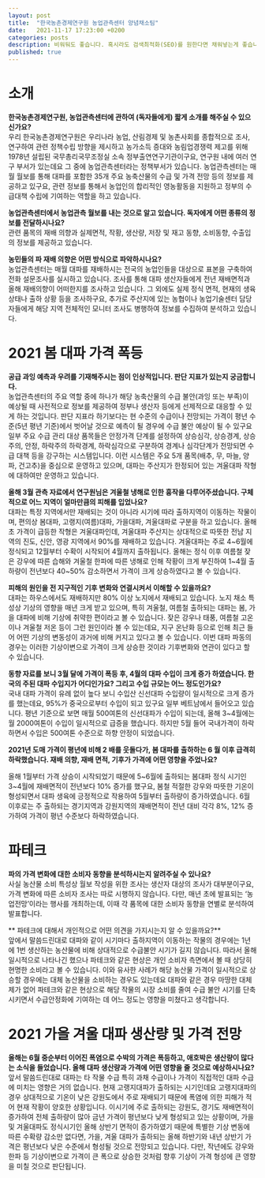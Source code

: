 ```yaml
---
layout: post
title:  "한국농촌경제연구원 농업관측센터 양념채소팀"
date:   2021-11-17 17:23:00 +0200
categories: posts
description: 비워둬도 좋습니다. 혹시라도 검색최적화(SEO)를 원한다면 채워넣는게 좋습니다.
published: true
---  
```

# 소개
**한국농촌경제연구원, 농업관측센터에 관하여 (독자들에게) 짧게 소개를 해주실 수 있으신가요?**  
우리 한국농촌경제연구원은 우리나라 농업, 산림경제 및 농촌사회를 종합적으로 조사, 연구하여 관련 정책수립 방향을 제시하고 농가소득 증대와 농림업경쟁력 제고를 위해 1978년 설립된 국무총리국무조정실 소속 정부출연연구기관이구요, 연구원 내에 여러 연구 부서가 있는데요 그 중에 농업관측센터라는 정책부서가 있습니다. 농업관측센터는 매월 월보를 통해 대파를 포함한 35개 주요 농축산물의 수급 및 가격 전망 등의 정보를 제공하고 있구요, 관련 정보를 통해서 농업인의 합리적인 영농활동을 지원하고 정부의 수급대책 수립에 기여하는 역할을 하고 있습니다.  
   
**농업관측센터에서 농업관측 월보를 내는 것으로 알고 있습니다. 독자에게 어떤 종류의 정보를 전달하시나요?**  
  관련 품목의 재배 의향과 실제면적, 작황, 생산량, 저장 및 재고 동향, 소비동향, 수출입의 정보를 제공하고 있습니다.  
 
**농민들의 파 재배 의향은 어떤 방식으로 파악하시나요?**  
농업관측센터는 매월 대파를 재배하시는 전국의 농업인들을 대상으로 표본을 구축하여 전화 설문조사를 실시하고 있습니다. 조사를 통해 대파 생산자들에게 전년 재배면적과 올해 재배의향이 어떠한지를 조사하고 있습니다. 그 외에도 실제 정식 면적, 현재의 생육 상태나 출하 상황 등을 조사하구요, 추가로 주산지에 있는 농협이나 농업기술센터 담당자들에게 해당 지역 전체적인 모니터 조사도 병행하여 정보를 수집하여 분석하고 있습니다.  
   
# 2021 봄 대파 가격 폭등
**공급 과잉 예측과 우려를 기재해주시는 점이 인상적입니다. 판단 지표가 있는지 궁금합니다.**  
농업관측센터의 주요 역할 중에 하나가 해당 농축산물의 수급 불안(과잉 또는 부족)이 예상될 때 사전적으로 정보를 제공하여 정부나 생산자 등에게 선제적으로 대응할 수 있게 하는 것입니다. 판단 지표라 하기보다는 현 수준의 수급이나 전망되는 가격이 평년 수준(5년 평년 기준)에서 벗어날 것으로 예측이 될 경우에 수급 불안 예상이 될 수 있구요 일부 주요 수급 관리 대상 품목들은 안정가격 단계를 설정하여 상승심각, 상승경계, 상승주의, 안정, 하락주의 하락경계, 하락심각으로 구분하여 경계나 심각단계가 전망되면 수급 대책 등을 강구하는 시스템입니다. 이런 시스템은 주요 5개 품목(배추, 무, 마늘, 양파, 건고추)을 중심으로 운영하고 있으며, 대파는 주산지가 한정되어 있는 겨울대파 작형에 대하여만 운영하고 있습니다.
   
**올해 3월 관측 자료에서 연구원님은 겨울철 냉해로 인한 흉작을 다루어주셨습니다. 구체적으로 어느 지역이 얼마만큼의 피해를 입었나요?**  
대파는 특정 지역에서만 재배되는 것이 아니라 시기에 따라 출하지역이 이동하는 작물이며, 편의상 봄대파, 고랭지(여름)대파, 가을대파, 겨울대파로 구분을 하고 있습니다. 올해 초 가격이 급등한 작형은 겨울대파인데, 겨울대파 주산지는 상대적으로 따뜻한 전남 지역의 진도, 신안, 영광 지역에서 90%를 재배하고 있습니다. 겨울대파는 주로 4~6월에 정식되고 12월부터 수확이 시작되어 4월까지 출하됩니다. 올해는 정식 이후 여름철 잦은 강우에 따른 습해와 겨울철 한파에 따른 냉해로 인해 작황이 크게 부진하여 1~4월 출하량이 전년보다 40~50% 감소하면서 가격이 크게 상승하였다고 볼 수 있습니다.
   
**피해의 원인을 전 지구적인 기후 변화와 연결시켜서 이해할 수 있을까요?**  
대파는 하우스에서도 재배하지만 80% 이상 노지에서 재배되고 있습니다. 노지 채소 특성상 기상의 영향을 매년 크게 받고 있으며, 특히 겨울철, 여름철 출하되는 대파는 봄, 가을 대파에 비해 기상에 취약한 편이라고 볼 수 있습니다. 잦은 강우나 태풍, 여름철 고온이나 겨울철 저온 등이 그런 원인이라 볼 수 있는데요, 지구 온난화 등으로 인해 최근 들어 어떤 기상의 변동성이 과거에 비해 커지고 있다고 볼 수 있습니다. 이번 대파 파동의 경우는 이러한 기상이변으로 가격이 크게 상승한 것이라 기후변화와 연관이 있다고 할 수 있습니다.
   
**동향 자료를 보니 3월 달에 가격이 폭등 후, 4월의 대파 수입이 크게 증가 하였습니다. 한국의 주된 대파 수입지가 어디인가요? 그리고 수입 규모는 어느 정도인가요?**  
국내 대파 가격이 유례 없이 높다 보니 수입산 신선대파 수입량이 일시적으로 크게 증가를 했는데요, 95%가 중국으로부터 수입이 되고 있구요 일부 베트남에서 들어오고 있습니다. 평년 기준으로 보면 매월 500여톤의 신선대파가 수입이 되는데, 올해 3~4월에는 월 2000여톤이 수입이 일시적으로 급증을 했습니다. 하지만 5월 들어 국내가격이 하락하면서 수입은 500여톤 수준으로 하향 안정이 되었습니다.
   
**2021년 도매 가격이 평년에 비해 2 배를 웃돌다가, 봄 대파를 출하하는 6 월 이후 급격히 하락했습니다. 재배 의향, 재배 면적, 기후가 가격에 어떤 영향을 주었나요?**  

올해 1월부터 가격 상승이 시작되었기 때문에 5~6월에 출하되는 봄대파 정식 시기인 3~4월에 재배면적이 전년보다 10% 증가를 했구요, 봄철 적절한 강우와 따뜻한 기온이 형성되면서 대파 생육에 긍정적으로 작용하여 5월부터 출하량이 증가하였습니다. 6월 이후로는 주 출하되는 경기지역과 강원지역의 재배면적이 전년 대비 각각 8%, 12% 증가하여 가격이 평년 수준보다 하락하였습니다.  
 
# 파테크  
**파의 가격 변화에 대한 소비자 동향을 분석하시는지 알려주실 수 있나요?**  
사실 농산물 소비 특성상 월보 작성을 위한 조사는 생산자 대상의 조사가 대부분이구요, 가격 변화에 따른 소비자 조사는 따로 시행하지 않습니다. 다만, 매년 초에 발표되는 ‘농업전망’이라는 행사를 개최하는데, 이때 각 품목에 대한 소비자 동향을 연별로 분석하여 발표합니다.  
 
** 파테크에 대해서 개인적으로 어떤 의견을 가지시는지 알 수 있을까요?**  
앞에서 말씀드린대로 대파와 같이 시기마다 출하지역이 이동하는 작물의 경우에는 1년에 1번 생산하는 농산물에 비해 상대적으로 수급불안 시기가 길지 않습니다. 따라서 올해 일시적으로 나타나긴 했으나 파테크와 같은 현상은 개인 소비자 측면에서 볼 때 상당히 현명한 소비라고 볼 수 있습니다. 이와 유사한 사례가 해당 농산물 가격이 일시적으로 상승할 경우에는 대체 농산물을 소비하는 경우도 있는데요 대파와 같은 경우 마땅한 대체제가 없어 파테크와 같은 현상으로 해당 작물의 시장 소비를 줄여 수급 불안 시기를 단축시키면서 수급안정화에 기여하는 데 어느 정도는 영향을 미쳤다고 생각합니다.
   
# 2021 가을 겨울 대파 생산량 및 가격 전망  
**올해는 6월 중순부터 이어진 폭염으로 수박의 가격은 폭등하고, 애호박은 생산량이 많다는 소식을 들었습니다. 올해 대파 생산량과 가격에 어떤 영향을 줄 것으로 예상하시나요?**  
앞서 말씀드린대로 대파는 타 작물 수급 특히 과채 수급이나 가격이 직접적인 대파 수급에 미치는 영향은 거의 없습니다. 현재 고랭지대파가 출하되는 시기인데요 고랭지대파의 경우 상대적으로 기온이 낮은 강원도에서 주로 재배되기 때문에 폭염에 의한 피해가 적어 현재 작황이 양호한 상황입니다. 이시기에 주로 출하되는 강원도, 경기도 재배면적이 증가하여 전체 출하량이 많아 금년 가격이 평년보다 낮게 형성되고 있는 상황이며, 가을 및 겨울대파도 정식시기인 올해 상반기 면적이 증가하였기 때문에 특별한 기상 변동에 따른 수확량 감소만 없다면, 가을, 겨울 대파가 출하되는 올해 하반기와 내년 상반기 가격은 평년보다 낮은 수준에서 형성될 것으로 전망되고 있습니다. 다만, 작년에도 강우와 한파 등 기상이변으로 가격이 큰 폭으로 상승한 것처럼 향후 기상이 가격 형성에 큰 영향을 미칠 것으로 판단됩니다. 
  
